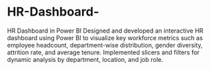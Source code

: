 # HR-Dashboard-
HR Dashboard in Power BI Designed and developed an interactive HR dashboard using Power BI to visualize key workforce metrics such as employee headcount, department-wise distribution, gender diversity, attrition rate, and average tenure. Implemented slicers and filters for dynamic analysis by department, location, and job role.
